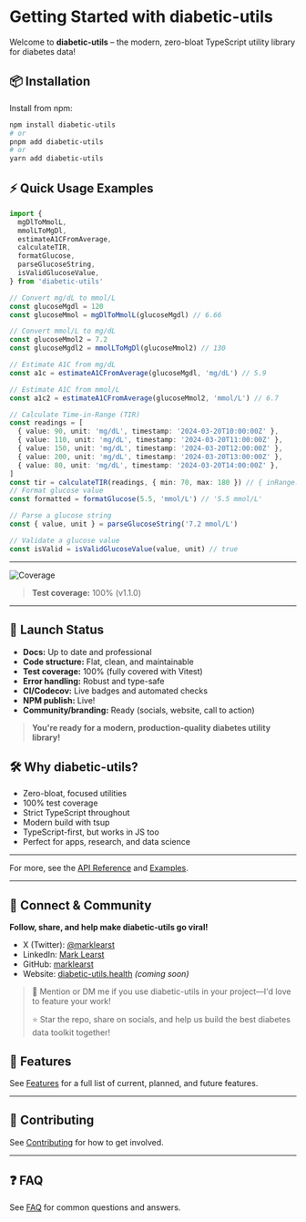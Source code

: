 # Getting Started with diabetic-utils

Welcome to **diabetic-utils** – the modern, zero-bloat TypeScript utility library for diabetes data!

## 📦 Installation

Install from npm:

```sh
npm install diabetic-utils
# or
pnpm add diabetic-utils
# or
yarn add diabetic-utils
```

## ⚡ Quick Usage Examples

```ts
import {
  mgDlToMmolL,
  mmolLToMgDl,
  estimateA1CFromAverage,
  calculateTIR,
  formatGlucose,
  parseGlucoseString,
  isValidGlucoseValue,
} from 'diabetic-utils'

// Convert mg/dL to mmol/L
const glucoseMgdl = 120
const glucoseMmol = mgDlToMmolL(glucoseMgdl) // 6.66

// Convert mmol/L to mg/dL
const glucoseMmol2 = 7.2
const glucoseMgdl2 = mmolLToMgDl(glucoseMmol2) // 130

// Estimate A1C from mg/dL
const a1c = estimateA1CFromAverage(glucoseMgdl, 'mg/dL') // 5.9

// Estimate A1C from mmol/L
const a1c2 = estimateA1CFromAverage(glucoseMmol2, 'mmol/L') // 6.7

// Calculate Time-in-Range (TIR)
const readings = [
  { value: 90, unit: 'mg/dL', timestamp: '2024-03-20T10:00:00Z' },
  { value: 110, unit: 'mg/dL', timestamp: '2024-03-20T11:00:00Z' },
  { value: 150, unit: 'mg/dL', timestamp: '2024-03-20T12:00:00Z' },
  { value: 200, unit: 'mg/dL', timestamp: '2024-03-20T13:00:00Z' },
  { value: 80, unit: 'mg/dL', timestamp: '2024-03-20T14:00:00Z' },
]
const tir = calculateTIR(readings, { min: 70, max: 180 }) // { inRange: 3, belowRange: 1, aboveRange: 1 }
// Format glucose value
const formatted = formatGlucose(5.5, 'mmol/L') // '5.5 mmol/L'

// Parse a glucose string
const { value, unit } = parseGlucoseString('7.2 mmol/L')

// Validate a glucose value
const isValid = isValidGlucoseValue(value, unit) // true
```

---

![Coverage](https://codecov.io/gh/marklearst/diabetic-utils/branch/main/graph/badge.svg)

> **Test coverage:** 100% (v1.1.0)

---

## 🚦 Launch Status

- **Docs:** Up to date and professional
- **Code structure:** Flat, clean, and maintainable
- **Test coverage:** 100% (fully covered with Vitest)
- **Error handling:** Robust and type-safe
- **CI/Codecov:** Live badges and automated checks
- **NPM publish:** Live!
- **Community/branding:** Ready (socials, website, call to action)

> **You're ready for a modern, production-quality diabetes utility library!**

## 🛠️ Why diabetic-utils?

- Zero-bloat, focused utilities
- 100% test coverage
- Strict TypeScript throughout
- Modern build with tsup
- TypeScript-first, but works in JS too
- Perfect for apps, research, and data science

---

For more, see the [API Reference](./api-reference.md) and [Examples](./examples.md).

---

## 🚀 Connect & Community

**Follow, share, and help make diabetic-utils go viral!**

- X (Twitter): [@marklearst](https://x.com/marklearst)
- LinkedIn: [Mark Learst](https://linkedin.com/in/marklearst)
- GitHub: [marklearst](https://github.com/marklearst)
- Website: [diabetic-utils.health](https://diabetic-utils.health) _(coming soon)_

> 💬 Mention or DM me if you use diabetic-utils in your project—I'd love to feature your work!
>
> ⭐ Star the repo, share on socials, and help us build the best diabetes data toolkit together!

## 🧩 Features

See [Features](./features.md) for a full list of current, planned, and future features.

---

## 🤝 Contributing

See [Contributing](./contributing.md) for how to get involved.

---

## ❓ FAQ

See [FAQ](./faq.md) for common questions and answers.
